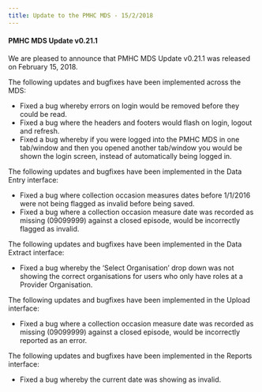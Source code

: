 ```yaml
---
title: Update to the PMHC MDS - 15/2/2018
---
```


#### PMHC MDS Update v0.21.1 ####

We are pleased to announce that PMHC MDS Update v0.21.1 was released on February 15, 2018.

The following updates and bugfixes have been implemented across the MDS:

* Fixed a bug whereby errors on login would be removed before they could be read.
* Fixed a bug where the headers and footers would flash on login, logout and refresh.
* Fixed a bug whereby if you were logged into the PMHC MDS in one tab/window and then you opened another tab/window you would be shown the login screen, instead of automatically being logged in.

The following updates and bugfixes have been implemented in the Data Entry interface:

* Fixed a bug where collection occasion measures dates before 1/1/2016 were not being flagged as invalid before being saved.
* Fixed a bug where a collection occasion measure date was recorded as missing (09099999) against a closed episode, would be incorrectly flagged as invalid.

The following updates and bugfixes have been implemented in the Data Extract interface:

* Fixed a bug whereby the ‘Select Organisation’ drop down was not showing the correct organisations for users who only have roles at a Provider Organisation.

The following updates and bugfixes have been implemented in the Upload interface:

* Fixed a bug where a collection occasion measure date was recorded as missing (09099999) against a closed episode, would be incorrectly reported as an error.

The following updates and bugfixes have been implemented in the Reports interface:

* Fixed a bug whereby the current date was showing as invalid.
